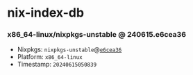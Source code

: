 # nix-index-db
### x86_64-linux/nixpkgs-unstable @ 240615.e6cea36
- Nixpkgs: `nixpkgs-unstable`@[`e6cea36`](https://github.com/NixOS/nixpkgs/commit/e6cea36f83499eb4e9cd184c8a8e823296b50ad5)
- Platform: `x86_64-linux`
- Timestamp: `20240615050839`
